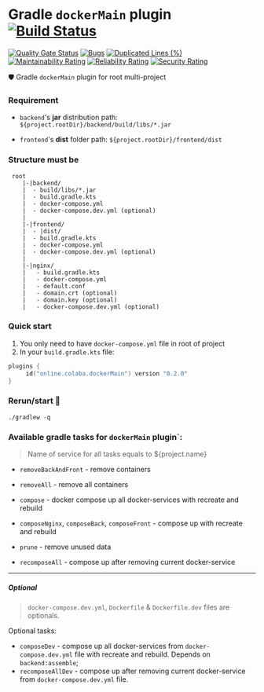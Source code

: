 # Gradle `dockerMain` plugin  [![Build Status](https://travis-ci.org/steklopod/gradle-docker-main-plugin.svg?branch=master)](https://travis-ci.org/steklopod/gradle-docker-main-plugin)
[![Quality Gate Status](https://sonarcloud.io/api/project_badges/measure?project=steklopod_gradle-docker-plugin&metric=alert_status)](https://sonarcloud.io/dashboard?id=steklopod_gradle-docker-plugin)
[![Bugs](https://sonarcloud.io/api/project_badges/measure?project=steklopod_gradle-docker-plugin&metric=bugs)](https://sonarcloud.io/dashboard?id=steklopod_gradle-docker-plugin)
[![Duplicated Lines (%)](https://sonarcloud.io/api/project_badges/measure?project=steklopod_gradle-docker-plugin&metric=duplicated_lines_density)](https://sonarcloud.io/dashboard?id=steklopod_gradle-docker-plugin)
[![Maintainability Rating](https://sonarcloud.io/api/project_badges/measure?project=steklopod_gradle-docker-plugin&metric=sqale_rating)](https://sonarcloud.io/dashboard?id=steklopod_gradle-docker-plugin)
[![Reliability Rating](https://sonarcloud.io/api/project_badges/measure?project=steklopod_gradle-docker-plugin&metric=reliability_rating)](https://sonarcloud.io/dashboard?id=steklopod_gradle-docker-plugin)
[![Security Rating](https://sonarcloud.io/api/project_badges/measure?project=steklopod_gradle-docker-plugin&metric=security_rating)](https://sonarcloud.io/dashboard?id=steklopod_gradle-docker-plugin)

🛡️ Gradle `dockerMain` plugin for root multi-project

### Requirement

* `backend`'s **jar** distribution path: `${project.rootDir}/backend/build/libs/*.jar`

* `frontend`'s **dist** folder path: `${project.rootDir}/frontend/dist`

### Structure must be
```shell script
 root
    |-|backend/
    |  - build/libs/*.jar
    |  - build.gradle.kts
    |  - docker-compose.yml
    |  - docker-compose.dev.yml (optional)
    |
    |-|frontend/
    |  - |dist/
    |  - build.gradle.kts
    |  - docker-compose.yml
    |  - docker-compose.dev.yml (optional)
    |
    |-|nginx/
    |   - build.gradle.kts
    |   - docker-compose.yml
    |   - default.conf
    |   - domain.crt (optional)
    |   - domain.key (optional)
    |   - docker-compose.dev.yml (optional)
```

### Quick start
1. You only need to have `docker-compose.yml` file in root of project
2. In your `build.gradle.kts` file:
```kotlin
plugins {
     id("online.colaba.dockerMain") version "0.2.0"
}
```

### Rerun/start 🎯
```shell script
./gradlew -q
```

### Available gradle tasks for `dockerMain` plugin`:

> Name of service for all tasks equals to ${project.name} 

* `removeBackAndFront` - remove containers
* `removeAll` - remove all containers

* `compose` - docker compose up all docker-services with recreate and rebuild
* `composeNginx`, `composeBack`, `composeFront` - compose up with recreate and rebuild

* `prune` - remove unused data

* `recomposeAll`  - compose up after removing current docker-service

___
##### Optional

> `docker-compose.dev.yml`, `Dockerfile` & `Dockerfile.dev` files are optionals.

Optional tasks: 

* `composeDev` - compose up all docker-services from `docker-compose.dev.yml` file with recreate and rebuild. 
Depends on `backend:assemble`;
* `recomposeAllDev` - compose up after removing current docker-service from `docker-compose.dev.yml` file. 
